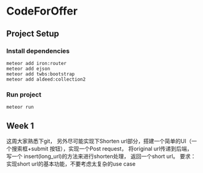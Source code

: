 # CodeForOffer
## Project Setup

### Install dependencies

```
meteor add iron:router
meteor add ejson
meteor add twbs:bootstrap
meteor add aldeed:collection2
```

### Run project

```
meteor run
```

## Week 1 
这周大家熟悉下git， 另外尽可能实现下Shorten url部分，搭建一个简单的UI（一个搜索框+submit 按钮），实现一个Post request， 将original url传递到后端， 写一个 insert(long_url)的方法来进行shorten处理， 返回一个short url。 要求：实现short url的基本功能，不要考虑太复杂的use case 

